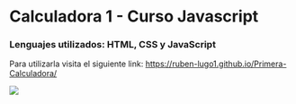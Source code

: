 <h1 aling="center">Calculadora 1 - Curso Javascript</h1>
<h3 aling="center">Lenguajes utilizados: HTML, CSS y JavaScript</h3>

Para utilizarla visita el siguiente link: https://ruben-lugo1.github.io/Primera-Calculadora/

<img src="https://raw.githubusercontent.com/ruben-lugo1/Primera-Calculadora/main/Img%20Readme%20calculadora%201.jpg">
